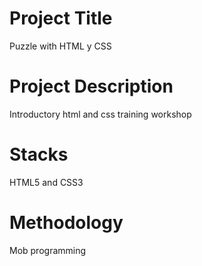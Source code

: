 # Project Title

Puzzle with HTML y CSS

# Project Description

Introductory html and css training workshop

# Stacks

HTML5 and CSS3

# Methodology

Mob programming
